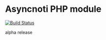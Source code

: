 # Asyncnoti PHP module
[![Build Status](https://travis-ci.org/asyncnoti/asyncnoti-php.svg)](https://travis-ci.org/asyncnoti/asyncnoti-php)

alpha release
